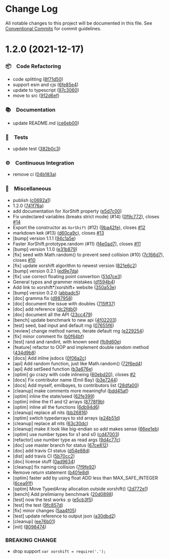 # Change Log

All notable changes to this project will be documented in this file.
See [Conventional Commits](https://conventionalcommits.org) for commit guidelines.

# 1.2.0 (2021-12-17)


### 📦　Code Refactoring

* code splitting ([8f71d50](https://github.com/AndreasMadsen/xorshift/commit/8f71d50df15afe855d0716c6541c451e7299df31))
* support esm and cjs ([6fe85e4](https://github.com/AndreasMadsen/xorshift/commit/6fe85e44d61620a9224f4214ff4badeb15593eb0))
* update to typescript ([97c3060](https://github.com/AndreasMadsen/xorshift/commit/97c3060726b3549feebde76786840541add3b0e1))
* move to src ([912d6ef](https://github.com/AndreasMadsen/xorshift/commit/912d6efc8f9c67c222075f20b08c4900131a7f8b))


### 📚　Documentation

* update README.md ([ce6eb00](https://github.com/AndreasMadsen/xorshift/commit/ce6eb00f2a4f71492ed3e498a047645e2d980e71))


### 🚨　Tests

* update test ([382b0c3](https://github.com/AndreasMadsen/xorshift/commit/382b0c329d896d70fce19be9602145ef18be4197))


### ⚙️　Continuous Integration

* remove ci ([04b183a](https://github.com/AndreasMadsen/xorshift/commit/04b183ae5a33bfce6afc1af0dca4e0e78b0c4de9))


### 🔖　Miscellaneous

* publish ([c0692a1](https://github.com/AndreasMadsen/xorshift/commit/c0692a109bec08f36594c617bf3e7339ce8f1f8c))
* 1.2.0 ([741f76a](https://github.com/AndreasMadsen/xorshift/commit/741f76a721d236963760f78e536a7a13d1403e88))
* add documentation for XorShift property ([e5d7c00](https://github.com/AndreasMadsen/xorshift/commit/e5d7c00235428e13c0a807ed6056bc096f746798))
* Fix undeclared variables (breaks strict mode) (#14) ([0f9c772](https://github.com/AndreasMadsen/xorshift/commit/0f9c772ef8badfd6cf6d9146f584b5576d982cfd)), closes [#14](https://github.com/AndreasMadsen/xorshift/issues/14)
* Export the constructor as `XorShift` (#12) ([9ba42fe](https://github.com/AndreasMadsen/xorshift/commit/9ba42fe0947178139b28917268777b514286a818)), closes [#12](https://github.com/AndreasMadsen/xorshift/issues/12)
* markdown kek (#13) ([d60ca9c](https://github.com/AndreasMadsen/xorshift/commit/d60ca9ca341957a9824908f733f30ce4592c9af4)), closes [#13](https://github.com/AndreasMadsen/xorshift/issues/13)
* [bump] version 1.1.1 ([94c1a5e](https://github.com/AndreasMadsen/xorshift/commit/94c1a5e8d64b7f632d620137e3cd17e1fd49664e))
* Faster XorShift.prototype.random (#11) ([f4e0ad7](https://github.com/AndreasMadsen/xorshift/commit/f4e0ad75dd84d0e7105f71256d4d3875103dd283)), closes [#11](https://github.com/AndreasMadsen/xorshift/issues/11)
* [bump] version 1.1.0 ([e31b879](https://github.com/AndreasMadsen/xorshift/commit/e31b879d16dad33dd8a238729dadd27f801e0284))
* [fix] seed with Math.random() to prevent seed collision (#10) ([7c166d7](https://github.com/AndreasMadsen/xorshift/commit/7c166d77d800b6c1d5874d2a8cef8d2bab281ddf)), closes [#10](https://github.com/AndreasMadsen/xorshift/issues/10)
* [fix] update xorshift algorithm to newest version ([821e6c2](https://github.com/AndreasMadsen/xorshift/commit/821e6c2338bd41ae9ea60d3bbb307158ded1b721))
* [bump] version 0.2.1 ([ed9e7da](https://github.com/AndreasMadsen/xorshift/commit/ed9e7dab23d9b23688601bee033cbaed47185c59))
* [fix] use correct floating point convertion ([51d7ce3](https://github.com/AndreasMadsen/xorshift/commit/51d7ce31177a212a1e33bf03fe97aedb0e5a690e))
* General typos and grammer mistakes ([d1594b4](https://github.com/AndreasMadsen/xorshift/commit/d1594b46476ff82484a0a6f9127dbc3e3357d6ec))
* Add link to xorshift*/xorshift+ website ([350a53e](https://github.com/AndreasMadsen/xorshift/commit/350a53e0a649a6e8de2875ee92be21e1b506eafb))
* [bump] version 0.2.0 ([abbadc5](https://github.com/AndreasMadsen/xorshift/commit/abbadc552f8f09b83a632f2adf779231b08f18a2))
* [doc] gramma fix ([d987958](https://github.com/AndreasMadsen/xorshift/commit/d9879587d8d0f4ba0d8bcfd0e91f3ecbe33f058f))
* [doc] document the issue with doubles ([715ff37](https://github.com/AndreasMadsen/xorshift/commit/715ff37a83ea70efbd828fed805723155f2e7572))
* [doc] add reference ([dc2fdb0](https://github.com/AndreasMadsen/xorshift/commit/dc2fdb028746ca8350b77f0c55296c59174ae65f))
* [doc] document all the API ([23cc479](https://github.com/AndreasMadsen/xorshift/commit/23cc479426569ed5a9e8772595c021a75cd02265))
* [bench] update benchmark to new api ([4f02203](https://github.com/AndreasMadsen/xorshift/commit/4f0220309e338e4f14e75e7b63526ba9db46394c))
* [test] seed, bad input and default rng ([07655f6](https://github.com/AndreasMadsen/xorshift/commit/07655f692870a67829ac3356673c91d3306930eb))
* [review] change method names, iterate default rng ([e229254](https://github.com/AndreasMadsen/xorshift/commit/e229254d3195f7616819fcdac5db7a312a6c2f5f))
* [fix] minor comment fix ([b0f64bf](https://github.com/AndreasMadsen/xorshift/commit/b0f64bf8c5b449ff2b0c95f27706cdf9d2e02c4e))
* [test] rand and randint, with known seed ([fb9d60e](https://github.com/AndreasMadsen/xorshift/commit/fb9d60e656cca7644b40a3a5102febe2dcfdfd9a))
* [feature] refactor to OOP and implement double random method ([434d9b8](https://github.com/AndreasMadsen/xorshift/commit/434d9b8b0b559a94fd269c09efefd10b92ea88df))
* [docs] Add inline jsdocs ([0f06a2c](https://github.com/AndreasMadsen/xorshift/commit/0f06a2c9afb3195f1fedada3db3c72c1fb1e0dad))
* [api] Add random function, just like Math.random() ([72f6ed4](https://github.com/AndreasMadsen/xorshift/commit/72f6ed447b53c33753e1d55822232ad8144dad86))
* [api] Add setSeed function ([b3a676e](https://github.com/AndreasMadsen/xorshift/commit/b3a676ebb0a61bb59adb6b7472af8c1ce400217c))
* [optim] go crazy with code inlineing ([60ebd20](https://github.com/AndreasMadsen/xorshift/commit/60ebd2061cff54e961bc3341e2385f970307ad2e)), closes [#2](https://github.com/AndreasMadsen/xorshift/issues/2)
* [docs] Fix contributor name (Emil Bay) ([b3e7244](https://github.com/AndreasMadsen/xorshift/commit/b3e7244180d03b57d48ff14dfe167caf5d9bbc64))
* [docs] Add myself, emilbayes, to contributors list ([28dfa00](https://github.com/AndreasMadsen/xorshift/commit/28dfa0097eb651f2ab6cc0fddff0af2f12beb52d))
* [cleanup] make comments more meaningful ([bdd45af](https://github.com/AndreasMadsen/xorshift/commit/bdd45af6bcddf98bf2dcd587cae9405fe46721f6))
* [optim] inline the state/seed ([62fe399](https://github.com/AndreasMadsen/xorshift/commit/62fe399bbedfae29a32852cc6ca1aeb043abca41))
* [optim] inline the t1 and t2 arrays ([8778f9b](https://github.com/AndreasMadsen/xorshift/commit/8778f9b8753a3d43885029c6e24145f0cdabc7f4))
* [optim] inline all the functions ([6db94d6](https://github.com/AndreasMadsen/xorshift/commit/6db94d61f0e48b4f7012cbe2416870ea1b5f4392))
* [cleanup] replace all nits ([bb26816](https://github.com/AndreasMadsen/xorshift/commit/bb2681667b3524057dfa79cb33f929aab2808b22))
* [optim] swtich typedarrays to std arrays ([e24b51d](https://github.com/AndreasMadsen/xorshift/commit/e24b51d94561533be22585cdd33153ecf1a35509))
* [cleanup] replace all nits ([63c30dc](https://github.com/AndreasMadsen/xorshift/commit/63c30dc485e9b8fe1a2802f9f30b0684c91363f0))
* [cleanup] make it look like big-endian so add makes sense ([66ee1eb](https://github.com/AndreasMadsen/xorshift/commit/66ee1eb4d2698591e3c8295fbb33c6b87ee43abc))
* [optim] use number types for s1 and s0 ([cd47003](https://github.com/AndreasMadsen/xorshift/commit/cd470035b340f6ff9ba6414034195e0f42b063f9))
* [refactor] use number type as read args ([9d4c77c](https://github.com/AndreasMadsen/xorshift/commit/9d4c77ca00e56b4cc982709d9ccc4d8a5d4aba49))
* [doc] use master branch for status ([67ce812](https://github.com/AndreasMadsen/xorshift/commit/67ce81240b438cee1d8728742593495a640dd896))
* [doc] add travis CI status ([d54e88d](https://github.com/AndreasMadsen/xorshift/commit/d54e88d4e8c99ab31c87672ef421f05b65da4c53))
* [dist] add travis CI ([5b70cc2](https://github.com/AndreasMadsen/xorshift/commit/5b70cc262b1c37734da2f77a50926cd9a70118c3))
* [doc] license stuff ([0ad9634](https://github.com/AndreasMadsen/xorshift/commit/0ad963420ef666f344b0c4a68f29e9ab4c51fd0a))
* [cleanup] fix naming collision ([7f9fe92](https://github.com/AndreasMadsen/xorshift/commit/7f9fe9285ad05a3d8ded406050b028ef057c4d20))
* Remove return statement ([b401e8d](https://github.com/AndreasMadsen/xorshift/commit/b401e8d5ecf4879bfe2377222af05c861e966d2a))
* [optim] faster add by using float ADD less than MAX_SAFE_INTEGER ([6cea91f](https://github.com/AndreasMadsen/xorshift/commit/6cea91faaed702b98b0eec506ffd0dcb76e3bb2a))
* [optim] Move TypedArray allocation outside xorshift() ([2d772e1](https://github.com/AndreasMadsen/xorshift/commit/2d772e137ec3737ff8a5b3310a289abe0f8ceb29))
* [bench] Add prelimiarny benchmark ([20d0898](https://github.com/AndreasMadsen/xorshift/commit/20d0898c3636e3dfb1e7ff08a6dd7d43473a3600))
* [test] now the test works :p ([e5cb3f5](https://github.com/AndreasMadsen/xorshift/commit/e5cb3f562caf6d6e922bc56f4d0dcd31c1be2c47))
* [test] the test ([9fc857d](https://github.com/AndreasMadsen/xorshift/commit/9fc857d8c160ef58093ba4f97048cfff5f246e7a))
* [fix] minor changes ([5aa4f05](https://github.com/AndreasMadsen/xorshift/commit/5aa4f05406db077ce661603d9685b4819c66da82))
* [test] update reference to output json ([a30dbd2](https://github.com/AndreasMadsen/xorshift/commit/a30dbd2eb04139c3ee146eda599a888bb5ce3c28))
* [cleanup] ([ee76b01](https://github.com/AndreasMadsen/xorshift/commit/ee76b010e3243405790d59c38416349378dd6ea4))
* [init] ([8098474](https://github.com/AndreasMadsen/xorshift/commit/8098474b3867480df1a2d8002d1277239765b5d2))


### BREAKING CHANGE

* drop support `var xorshift = require('.');`
